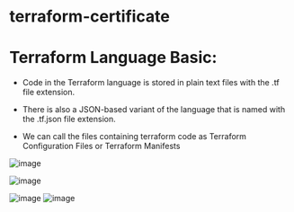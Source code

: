 # terraform-certificate

# Terraform Language Basic:

* Code in the Terraform language is stored
in plain text files with the .tf file
extension.

* There is also a JSON-based variant of
the language that is named with
the .tf.json file extension.

* We can call the files containing
terraform code as Terraform
Configuration Files or Terraform
Manifests

![image](https://user-images.githubusercontent.com/84037413/125130490-f8772080-e0f8-11eb-8d8a-c22c08eb1448.png)

![image](https://user-images.githubusercontent.com/84037413/125130519-09c02d00-e0f9-11eb-8728-8dccd2d62b4a.png)

![image](https://user-images.githubusercontent.com/84037413/125130700-5441a980-e0f9-11eb-9b5b-3d7f6838430f.png)
![image](https://user-images.githubusercontent.com/84037413/125130867-aaaee800-e0f9-11eb-82ef-436c8b71dc78.png)



